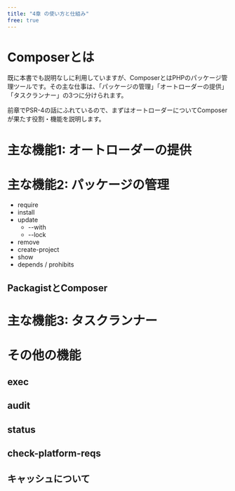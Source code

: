 ```yaml
---
title: "4章 の使い方と仕組み"
free: true
---
```


# Composerとは

既に本書でも説明なしに利用していますが、ComposerとはPHPのパッケージ管理ツールです。その主な仕事は、「パッケージの管理」「オートローダーの提供」「タスクランナー」の3つに分けられます。

前章でPSR-4の話にふれているので、まずはオートローダーについてComposerが果たす役割・機能を説明します。

# 主な機能1: オートローダーの提供

# 主な機能2: パッケージの管理

* require
* install
* update
  * --with
  * --lock
* remove
* create-project
* show
* depends / prohibits

## PackagistとComposer

# 主な機能3: タスクランナー

# その他の機能

## exec

## audit

## status

## check-platform-reqs

## キャッシュについて



